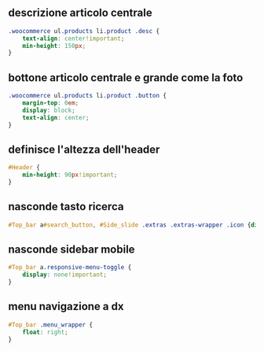 ## descrizione articolo centrale
```css
.woocommerce ul.products li.product .desc {
    text-align: center!important;
    min-height: 150px;
}
```

## bottone articolo centrale e grande come la foto
```css
.woocommerce ul.products li.product .button {
    margin-top: 0em;
    display: block;
    text-align: center;
}
```

## definisce l'altezza dell'header
```css
#Header {
    min-height: 90px!important;
}
```


## nasconde tasto ricerca
```css
#Top_bar a#search_button, #Side_slide .extras .extras-wrapper .icon {display:none;}
```

## nasconde sidebar mobile
```css
#Top_bar a.responsive-menu-toggle {
    display: none!important;
}
```

## menu navigazione a dx
```css
#Top_bar .menu_wrapper {
    float: right;
}
```
